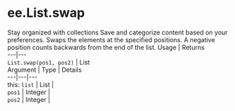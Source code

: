  
#  ee.List.swap
Stay organized with collections  Save and categorize content based on your preferences. 
Swaps the elements at the specified positions. A negative position counts backwards from the end of the list. Usage | Returns  
---|---  
`List.swap(pos1, pos2)` | List  
Argument | Type | Details  
---|---|---  
this: `list` | List |   
`pos1` | Integer |   
`pos2` | Integer |   
